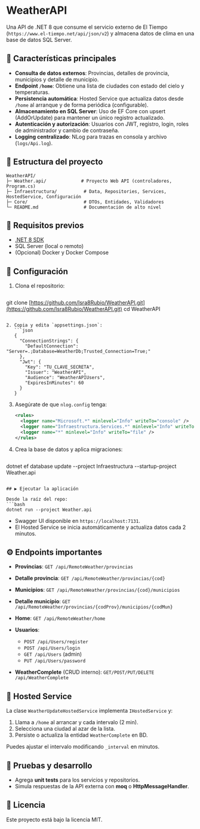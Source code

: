 # WeatherAPI

Una API de .NET 8 que consume el servicio externo de El Tiempo (`https://www.el-tiempo.net/api/json/v2`) y almacena datos de clima en una base de datos SQL Server.

## 🎯 Características principales

* **Consulta de datos externos**: Provincias, detalles de provincia, municipios y detalle de municipio.
* **Endpoint `/home`**: Obtiene una lista de ciudades con estado del cielo y temperaturas.
* **Persistencia automática**: Hosted Service que actualiza datos desde `/home` al arranque y de forma periódica (configurable).
* **Almacenamiento en SQL Server**: Uso de EF Core con upsert (AddOrUpdate) para mantener un único registro actualizado.
* **Autenticación y autorización**: Usuarios con JWT, registro, login, roles de administrador y cambio de contraseña.
* **Logging centralizado**: NLog para trazas en consola y archivo (`logs/Api.log`).

## 📂 Estructura del proyecto

```text
WeatherAPI/
├─ Weather.api/             # Proyecto Web API (controladores, Program.cs)
├─ Infraestructura/          # Data, Repositories, Services, HostedService, Configuración
├─ Core/                     # DTOs, Entidades, Validadores
└─ README.md                 # Documentación de alto nivel
```

## 🚀 Requisitos previos

* [.NET 8 SDK](https://dotnet.microsoft.com/download)
* SQL Server (local o remoto)
* (Opcional) Docker y Docker Compose

## 🔧 Configuración

1. Clona el repositorio:

   ```bash
   ```

git clone [https://github.com/Isra8Rubio/WeatherAPI.git](https://github.com/Isra8Rubio/WeatherAPI.git)
cd WeatherAPI

````

2. Copia y edita `appsettings.json`:
   ```json
   {
     "ConnectionStrings": {
       "DefaultConnection": "Server=.;Database=WeatherDb;Trusted_Connection=True;"
     },
     "Jwt": {
       "Key": "TU_CLAVE_SECRETA",
       "Issuer": "WeatherAPI",
       "Audience": "WeatherAPIUsers",
       "ExpiresInMinutes": 60
     }
   }
````

3. Asegúrate de que `nlog.config` tenga:

   ```xml
   <rules>
     <logger name="Microsoft.*" minlevel="Info" writeTo="console" />
     <logger name="Infraestructura.Services.*" minlevel="Info" writeTo="file,console" />
     <logger name="*" minlevel="Info" writeTo="file" />
   </rules>
   ```

4. Crea la base de datos y aplica migraciones:

   ```bash
   ```

dotnet ef database update --project Infraestructura --startup-project Weather.api

````

## ▶️ Ejecutar la aplicación

Desde la raíz del repo:
```bash
dotnet run --project Weather.api
````

* Swagger UI disponible en `https://localhost:7131`.
* El Hosted Service se inicia automáticamente y actualiza datos cada 2 minutos.

## ⚙️ Endpoints importantes

* **Provincias**: `GET /api/RemoteWeather/provincias`

* **Detalle provincia**: `GET /api/RemoteWeather/provincias/{cod}`

* **Municipios**: `GET /api/RemoteWeather/provincias/{cod}/municipios`

* **Detalle municipio**: `GET /api/RemoteWeather/provincias/{codProv}/municipios/{codMun}`

* **Home**: `GET /api/RemoteWeather/home`

* **Usuarios**:

  * `POST /api/Users/register`
  * `POST /api/Users/login`
  * `GET /api/Users` (admin)
  * `PUT /api/Users/password`

* **WeatherComplete** (CRUD interno): `GET/POST/PUT/DELETE /api/WeatherComplete`

## 🔄 Hosted Service

La clase `WeatherUpdateHostedService` implementa `IHostedService` y:

1. Llama a `/home` al arrancar y cada intervalo (2 min).
2. Selecciona una ciudad al azar de la lista.
3. Persiste o actualiza la entidad `WeatherComplete` en BD.

Puedes ajustar el intervalo modificando `_interval` en minutos.

## 🧪 Pruebas y desarrollo

* Agrega **unit tests** para los servicios y repositorios.
* Simula respuestas de la API externa con **moq** o **HttpMessageHandler**.

## 📄 Licencia

Este proyecto está bajo la licencia MIT.
